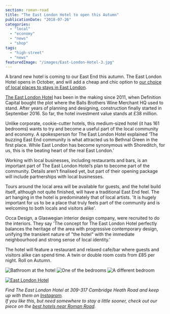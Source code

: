 ```yaml
---
section: roman-road
title: "The East London Hotel to open this Autumn"
publicationDate: "2018-07-26"
categories: 
  - "local"
  - "economy"
  - "news"
  - "shop"
tags: 
  - "high-street"
  - "news"
featuredImage: "/images/East-London-Hotel-3.jpg"
---
```


A brand new hotel is coming to our East End this autumn. The East London Hotel opens in October, and will add a cheap and chic option to [our choice of local places to stays in East London](https://romanroadlondon.com/best-places-to-stay/).

[The East London Hotel](https://www.theeastlondonhotel.com/) has been in the making since 2011, when Definition Capital bought the plot where the Balls Brothers Wine Merchant HQ used to stand. After years of planning and designing, construction finally started in September 2016. So far, the hotel investment value stands at £38 million.

Unlike corporate, cookie-cutter hotels, this medium-sized hotel (it has 161 bedrooms) wants to try and become a useful part of the local community and economy. A spokesperson for The East London Hotel explained ‘The buzzing East End community is what attracted us to Bethnal Green in the first place. While East London has become synonymous with Shoreditch, for us, this is the beating heart of the real East London.'

Working with local businesses, including restaurants and bars, is an important part of The East London Hotel’s plan to become part of the community. Details aren’t finalised yet, but part of their opening package will include partnerships with local businesses.

Tours around the local area will be available for guests, and the hotel build itself, although not quite finished, will have a traditional East End feel. The art hanging in the hotel is predominately that of local artists. 'It is hugely important for us to be a place that truly feels part of the community and is welcoming to both locals and visitors alike'.

Occa Design, a Glaswegian interior design company, were recruited to do the interiors. They say 'The concept for The East London Hotel perfectly balances the heritage of the area with progressive contemporary design, unifying the transient nature of "the hotel" with the immediate neighbourhood and strong sense of local identity.'

The hotel will feature a restaurant and relaxed cafe/bar where guests and visitors alike can spend time. A twin or double room costs from £85 per night. Roll on Autumn.

![Bathroom at the hotel](/images/East-London-Hotel-4-1024x683.jpg) ![One of the bedrooms](/images/East-London-Hotel-2-1024x683.jpg) ![A different bedroom](/images/East-London-Hotel-5-1024x608.jpg)

[![East London Hotel](/images/East-London-Hotel-1-1024x683.jpg)](https://romanroadlondon.com/wp-content/uploads/2018/07/East-London-Hotel-1.jpg)

_Find The East London Hotel at 309-317 Cambridge Heath Road and keep up with them on [Instagram](https://www.instagram.com/eastlondonhotel/)._  
_If you like this, but need somewhere to stay a little sooner, check out our piece on the [best hotels near Roman Road](https://romanroadlondon.com/best-places-to-stay/)._ 

